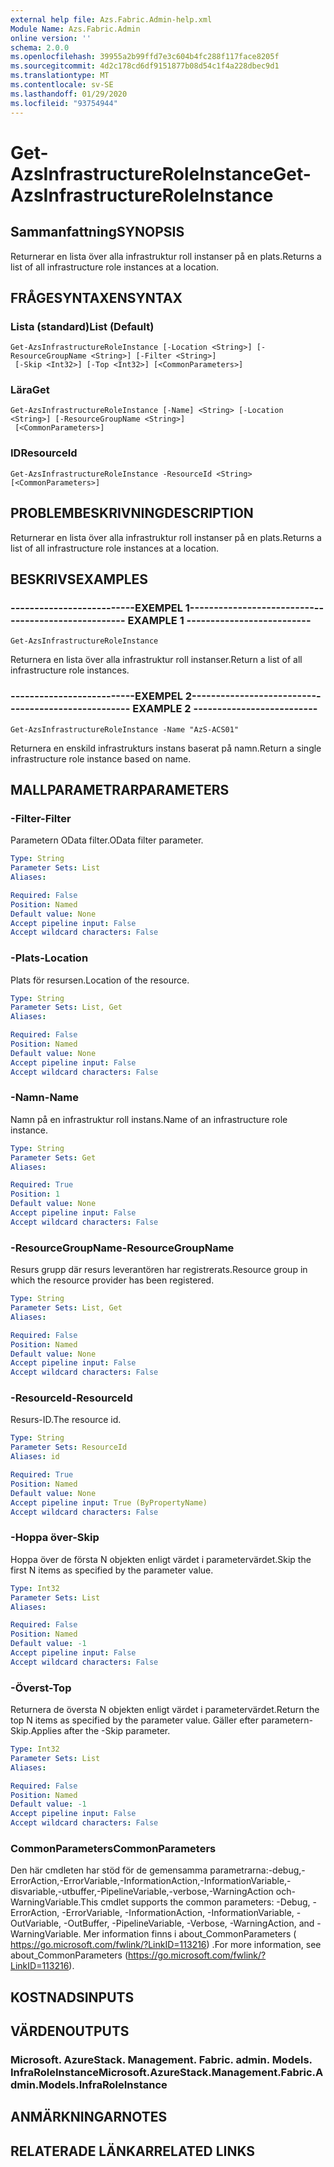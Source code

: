 ```yaml
---
external help file: Azs.Fabric.Admin-help.xml
Module Name: Azs.Fabric.Admin
online version: ''
schema: 2.0.0
ms.openlocfilehash: 39955a2b99ffd7e3c604b4fc288f117face8205f
ms.sourcegitcommit: 4d2c178cd6df9151877b08d54c1f4a228dbec9d1
ms.translationtype: MT
ms.contentlocale: sv-SE
ms.lasthandoff: 01/29/2020
ms.locfileid: "93754944"
---
```

# <span data-ttu-id="e0147-101">Get-AzsInfrastructureRoleInstance</span><span class="sxs-lookup"><span data-stu-id="e0147-101">Get-AzsInfrastructureRoleInstance</span></span>

## <span data-ttu-id="e0147-102">Sammanfattning</span><span class="sxs-lookup"><span data-stu-id="e0147-102">SYNOPSIS</span></span>
<span data-ttu-id="e0147-103">Returnerar en lista över alla infrastruktur roll instanser på en plats.</span><span class="sxs-lookup"><span data-stu-id="e0147-103">Returns a list of all infrastructure role instances at a location.</span></span>

## <span data-ttu-id="e0147-104">FRÅGESYNTAXEN</span><span class="sxs-lookup"><span data-stu-id="e0147-104">SYNTAX</span></span>

### <span data-ttu-id="e0147-105">Lista (standard)</span><span class="sxs-lookup"><span data-stu-id="e0147-105">List (Default)</span></span>
```
Get-AzsInfrastructureRoleInstance [-Location <String>] [-ResourceGroupName <String>] [-Filter <String>]
 [-Skip <Int32>] [-Top <Int32>] [<CommonParameters>]
```

### <span data-ttu-id="e0147-106">Lära</span><span class="sxs-lookup"><span data-stu-id="e0147-106">Get</span></span>
```
Get-AzsInfrastructureRoleInstance [-Name] <String> [-Location <String>] [-ResourceGroupName <String>]
 [<CommonParameters>]
```

### <span data-ttu-id="e0147-107">ID</span><span class="sxs-lookup"><span data-stu-id="e0147-107">ResourceId</span></span>
```
Get-AzsInfrastructureRoleInstance -ResourceId <String> [<CommonParameters>]
```

## <span data-ttu-id="e0147-108">PROBLEMBESKRIVNING</span><span class="sxs-lookup"><span data-stu-id="e0147-108">DESCRIPTION</span></span>
<span data-ttu-id="e0147-109">Returnerar en lista över alla infrastruktur roll instanser på en plats.</span><span class="sxs-lookup"><span data-stu-id="e0147-109">Returns a list of all infrastructure role instances at a location.</span></span>

## <span data-ttu-id="e0147-110">BESKRIVS</span><span class="sxs-lookup"><span data-stu-id="e0147-110">EXAMPLES</span></span>

### <span data-ttu-id="e0147-111">--------------------------EXEMPEL 1--------------------------</span><span class="sxs-lookup"><span data-stu-id="e0147-111">-------------------------- EXAMPLE 1 --------------------------</span></span>
```
Get-AzsInfrastructureRoleInstance
```

<span data-ttu-id="e0147-112">Returnera en lista över alla infrastruktur roll instanser.</span><span class="sxs-lookup"><span data-stu-id="e0147-112">Return a list of all infrastructure role instances.</span></span>

### <span data-ttu-id="e0147-113">--------------------------EXEMPEL 2--------------------------</span><span class="sxs-lookup"><span data-stu-id="e0147-113">-------------------------- EXAMPLE 2 --------------------------</span></span>
```
Get-AzsInfrastructureRoleInstance -Name "AzS-ACS01"
```

<span data-ttu-id="e0147-114">Returnera en enskild infrastrukturs instans baserat på namn.</span><span class="sxs-lookup"><span data-stu-id="e0147-114">Return a single infrastructure role instance based on name.</span></span>

## <span data-ttu-id="e0147-115">MALLPARAMETRAR</span><span class="sxs-lookup"><span data-stu-id="e0147-115">PARAMETERS</span></span>

### <span data-ttu-id="e0147-116">-Filter</span><span class="sxs-lookup"><span data-stu-id="e0147-116">-Filter</span></span>
<span data-ttu-id="e0147-117">Parametern OData filter.</span><span class="sxs-lookup"><span data-stu-id="e0147-117">OData filter parameter.</span></span>

```yaml
Type: String
Parameter Sets: List
Aliases: 

Required: False
Position: Named
Default value: None
Accept pipeline input: False
Accept wildcard characters: False
```

### <span data-ttu-id="e0147-118">-Plats</span><span class="sxs-lookup"><span data-stu-id="e0147-118">-Location</span></span>
<span data-ttu-id="e0147-119">Plats för resursen.</span><span class="sxs-lookup"><span data-stu-id="e0147-119">Location of the resource.</span></span>

```yaml
Type: String
Parameter Sets: List, Get
Aliases: 

Required: False
Position: Named
Default value: None
Accept pipeline input: False
Accept wildcard characters: False
```

### <span data-ttu-id="e0147-120">-Namn</span><span class="sxs-lookup"><span data-stu-id="e0147-120">-Name</span></span>
<span data-ttu-id="e0147-121">Namn på en infrastruktur roll instans.</span><span class="sxs-lookup"><span data-stu-id="e0147-121">Name of an infrastructure role instance.</span></span>

```yaml
Type: String
Parameter Sets: Get
Aliases: 

Required: True
Position: 1
Default value: None
Accept pipeline input: False
Accept wildcard characters: False
```

### <span data-ttu-id="e0147-122">-ResourceGroupName</span><span class="sxs-lookup"><span data-stu-id="e0147-122">-ResourceGroupName</span></span>
<span data-ttu-id="e0147-123">Resurs grupp där resurs leverantören har registrerats.</span><span class="sxs-lookup"><span data-stu-id="e0147-123">Resource group in which the resource provider has been registered.</span></span>

```yaml
Type: String
Parameter Sets: List, Get
Aliases: 

Required: False
Position: Named
Default value: None
Accept pipeline input: False
Accept wildcard characters: False
```

### <span data-ttu-id="e0147-124">-ResourceId</span><span class="sxs-lookup"><span data-stu-id="e0147-124">-ResourceId</span></span>
<span data-ttu-id="e0147-125">Resurs-ID.</span><span class="sxs-lookup"><span data-stu-id="e0147-125">The resource id.</span></span>

```yaml
Type: String
Parameter Sets: ResourceId
Aliases: id

Required: True
Position: Named
Default value: None
Accept pipeline input: True (ByPropertyName)
Accept wildcard characters: False
```

### <span data-ttu-id="e0147-126">-Hoppa över</span><span class="sxs-lookup"><span data-stu-id="e0147-126">-Skip</span></span>
<span data-ttu-id="e0147-127">Hoppa över de första N objekten enligt värdet i parametervärdet.</span><span class="sxs-lookup"><span data-stu-id="e0147-127">Skip the first N items as specified by the parameter value.</span></span>

```yaml
Type: Int32
Parameter Sets: List
Aliases: 

Required: False
Position: Named
Default value: -1
Accept pipeline input: False
Accept wildcard characters: False
```

### <span data-ttu-id="e0147-128">-Överst</span><span class="sxs-lookup"><span data-stu-id="e0147-128">-Top</span></span>
<span data-ttu-id="e0147-129">Returnera de översta N objekten enligt värdet i parametervärdet.</span><span class="sxs-lookup"><span data-stu-id="e0147-129">Return the top N items as specified by the parameter value.</span></span>
<span data-ttu-id="e0147-130">Gäller efter parametern-Skip.</span><span class="sxs-lookup"><span data-stu-id="e0147-130">Applies after the -Skip parameter.</span></span>

```yaml
Type: Int32
Parameter Sets: List
Aliases: 

Required: False
Position: Named
Default value: -1
Accept pipeline input: False
Accept wildcard characters: False
```

### <span data-ttu-id="e0147-131">CommonParameters</span><span class="sxs-lookup"><span data-stu-id="e0147-131">CommonParameters</span></span>
<span data-ttu-id="e0147-132">Den här cmdleten har stöd för de gemensamma parametrarna:-debug,-ErrorAction,-ErrorVariable,-InformationAction,-InformationVariable,-disvariable,-utbuffer,-PipelineVariable,-verbose,-WarningAction och-WarningVariable.</span><span class="sxs-lookup"><span data-stu-id="e0147-132">This cmdlet supports the common parameters: -Debug, -ErrorAction, -ErrorVariable, -InformationAction, -InformationVariable, -OutVariable, -OutBuffer, -PipelineVariable, -Verbose, -WarningAction, and -WarningVariable.</span></span> <span data-ttu-id="e0147-133">Mer information finns i about_CommonParameters ( https://go.microsoft.com/fwlink/?LinkID=113216) .</span><span class="sxs-lookup"><span data-stu-id="e0147-133">For more information, see about_CommonParameters (https://go.microsoft.com/fwlink/?LinkID=113216).</span></span>

## <span data-ttu-id="e0147-134">KOSTNADS</span><span class="sxs-lookup"><span data-stu-id="e0147-134">INPUTS</span></span>

## <span data-ttu-id="e0147-135">VÄRDEN</span><span class="sxs-lookup"><span data-stu-id="e0147-135">OUTPUTS</span></span>

### <span data-ttu-id="e0147-136">Microsoft. AzureStack. Management. Fabric. admin. Models. InfraRoleInstance</span><span class="sxs-lookup"><span data-stu-id="e0147-136">Microsoft.AzureStack.Management.Fabric.Admin.Models.InfraRoleInstance</span></span>

## <span data-ttu-id="e0147-137">ANMÄRKNINGAR</span><span class="sxs-lookup"><span data-stu-id="e0147-137">NOTES</span></span>

## <span data-ttu-id="e0147-138">RELATERADE LÄNKAR</span><span class="sxs-lookup"><span data-stu-id="e0147-138">RELATED LINKS</span></span>

